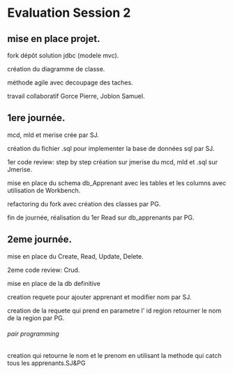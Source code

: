 # Evaluation Session 2

## mise en place projet.

  fork dépôt solution jdbc (modele mvc).
  
  création du diagramme de classe.
  
  méthode agile avec decoupage des taches.
  
  travail collaboratif Gorce Pierre, Joblon Samuel.
  
## 1ere journée.
  
  mcd, mld et merise crée par SJ.
  
  création du fichier .sql pour implementer la base de données sql par SJ.
  
  1er code review: step by step création sur jmerise du mcd, mld et .sql sur Jmerise.
   
  mise en place du schema db_Apprenant avec les tables et les columns avec utilisation de Workbench.
   
  refactoring du fork avec création des classes par PG.
  
  fin de journée, réalisation du 1er Read sur db_apprenants par PG.
  
  ## 2eme journée.
  
  mise en place du Create, Read, Update, Delete.
  
  2eme code review: Crud.
  
  mise en place de la db definitive
  
  creation requete pour ajouter apprenant et modifier nom par SJ.
  
  creation de la requete qui prend en parametre l' id region  retourner le nom de la region par PG.
  
  ###### pair programming
  
  creation qui retourne le nom et le prenom en utilisant la methode qui catch tous les apprenants.SJ&PG
  
  
